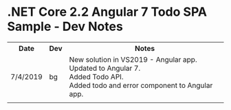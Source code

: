 # .NET Core 2.2 Angular 7 Todo SPA Sample - Dev Notes

<table>
    <tr>
        <th>Date</th>
        <th>Dev</th>
        <th>Notes</th>
    </tr>
    <tr>
        <td>7/4/2019</td><td>bg</td>
		<td>
			New solution in VS2019 - Angular app.
			Updated to Angular 7.<br/>
			Added Todo API.<br/>
			Added todo and error component to Angular app.<br/>
		</td>
    </tr>
    <tr>
        <td></td><td></td>
		<td>
		</td>
    </tr>
</table>
